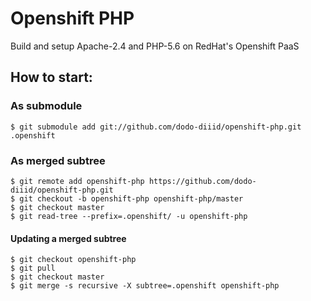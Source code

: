 # Openshift PHP

Build and setup Apache-2.4 and PHP-5.6 on RedHat's Openshift PaaS

## How to start:

### As submodule

```
$ git submodule add git://github.com/dodo-diiid/openshift-php.git .openshift
```

### As merged subtree

```
$ git remote add openshift-php https://github.com/dodo-diiid/openshift-php.git
$ git checkout -b openshift-php openshift-php/master
$ git checkout master
$ git read-tree --prefix=.openshift/ -u openshift-php
```

#### Updating a merged subtree

```
$ git checkout openshift-php
$ git pull
$ git checkout master
$ git merge -s recursive -X subtree=.openshift openshift-php
```


